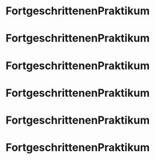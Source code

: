 # FortgeschrittenenPraktikum
# FortgeschrittenenPraktikum
# FortgeschrittenenPraktikum
# FortgeschrittenenPraktikum
# FortgeschrittenenPraktikum
# FortgeschrittenenPraktikum

